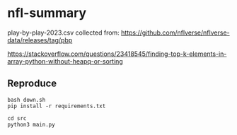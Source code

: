 # nfl-summary
  play-by-play-2023.csv collected from: https://github.com/nflverse/nflverse-data/releases/tag/pbp

https://stackoverflow.com/questions/23418545/finding-top-k-elements-in-array-python-without-heapq-or-sorting


## Reproduce
```
bash down.sh
pip install -r requirements.txt

cd src
python3 main.py
```
